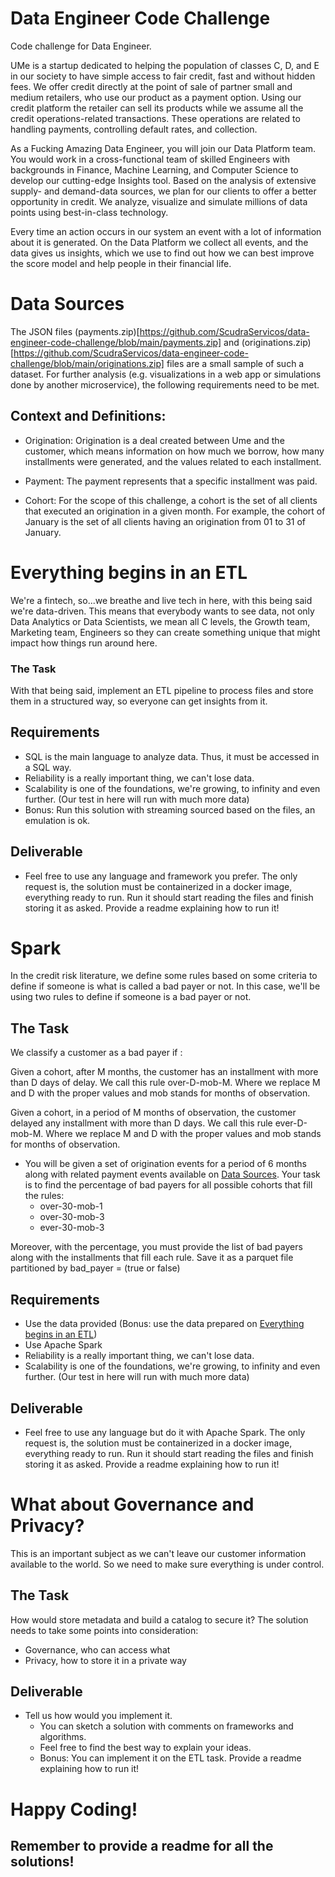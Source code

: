 # Data Engineer Code Challenge
Code challenge for Data Engineer.

UMe is a startup dedicated to helping the population of classes C, D, and E in our society to have simple access to fair credit, fast and without hidden fees. We offer credit directly at the point of sale of partner small and medium retailers, who use our product as a payment option. Using our credit platform the retailer can sell its products while we assume all the credit operations-related transactions. These operations are related to handling payments, controlling default rates, and collection. 

As a Fucking Amazing Data Engineer, you will join our Data Platform team. You would work in a cross-functional team of skilled Engineers with backgrounds in Finance, Machine Learning, and Computer Science to develop our cutting-edge Insights tool. Based on the analysis of extensive supply- and demand-data sources, we plan for our clients to offer a better opportunity in credit. We analyze, visualize and simulate millions of data points using best-in-class technology.

Every time an action occurs in our system an event with a lot of information about it is generated. On the Data Platform we collect all events, and the data gives us insights, which we use to find out how we can best improve the score model and help people in their financial life. 

# Data Sources
The JSON files (payments.zip)[https://github.com/ScudraServicos/data-engineer-code-challenge/blob/main/payments.zip] and (originations.zip)[https://github.com/ScudraServicos/data-engineer-code-challenge/blob/main/originations.zip] files are a small sample of such a dataset. For further analysis (e.g. visualizations in a web app or simulations done by another microservice), the following requirements need to be met.

## Context and Definitions:

* Origination: Origination is a deal created between Ume and the customer, which means information on how much we borrow, how many installments were generated, and the values related to each installment.

* Payment: The payment represents that a specific installment was paid.

* Cohort: For the scope of this challenge, a cohort is the set of all clients that executed an origination in a given month. For example, the cohort of January is the set of all clients having an origination from 01 to 31 of January. 

# Everything begins in an ETL

We're a fintech, so...we breathe and live tech in here, with this being said we're data-driven. This means that everybody wants to see data, not only Data Analytics or Data Scientists, we mean all C levels, the Growth team, Marketing team, Engineers so they can create something unique that might impact how things run around here.

### The Task

With that being said, implement an ETL pipeline to process files and store them in a structured way, so everyone can get insights from it.

## Requirements
* SQL is the main language to analyze data. Thus, it must be accessed in a SQL way.
* Reliability is a really important thing, we can't lose data.
* Scalability is one of the foundations, we're growing, to infinity and even further. (Our test in here will run with much more data)
* Bonus: Run this solution with streaming sourced based on the files, an emulation is ok.

## Deliverable

* Feel free to use any language and framework you prefer. 
The only request is, the solution must be containerized in a docker image, everything ready to run. Run it should start reading the files and finish storing it as asked. Provide a readme explaining how to run it!

# Spark

In the credit risk literature, we define some rules based on some criteria to define if someone is what is called a bad payer or not. In this case, we'll be using two rules to define if someone is a bad payer or not. 

## The Task

We classify a customer as a bad payer if :

Given a cohort, after M months, the customer has an installment with more than D days of delay. We call this rule over-D-mob-M. Where we replace M and D with the proper values and mob stands for months of observation. 

Given a cohort, in a period of M months of observation, the customer delayed any installment with more than D days. We call this rule ever-D-mob-M.  Where we replace M and D with the proper values and mob stands for months of observation. 

* You will be given a set of origination events for a period of 6 months along with related payment events available on [Data Sources](#data-sources). Your task is to find the percentage of bad payers for all possible cohorts that fill the rules:
  * over-30-mob-1
  * over-30-mob-3
  * ever-30-mob-3

Moreover, with the percentage, you must provide the list of bad payers along with the installments that fill each rule. Save it as a parquet file partitioned by bad_payer = (true or false)

## Requirements
* Use the data provided (Bonus: use the data prepared on [Everything begins in an ETL](#everything-begins-in-an-etl))
* Use Apache Spark 
* Reliability is a really important thing, we can't lose data.
* Scalability is one of the foundations, we're growing, to infinity and even further. (Our test in here will run with much more data)

## Deliverable

* Feel free to use any language but do it with Apache Spark. 
The only request is, the solution must be containerized in a docker image, everything ready to run. Run it should start reading the files and finish storing it as asked. Provide a readme explaining how to run it!

# What about Governance and Privacy?

This is an important subject as we can't leave our customer information available to the world. So we need to make sure everything is under control.

## The Task

How would store metadata and build a catalog to secure it? The solution needs to take some points into consideration: 
  * Governance, who can access what
  * Privacy, how to store it in a private way 

## Deliverable

* Tell us how would you implement it.
  * You can sketch a solution with comments on frameworks and algorithms.
  * Feel free to find the best way to explain your ideas.
  * Bonus: You can implement it on the ETL task. Provide a readme explaining how to run it!


# Happy Coding!
## Remember to provide a readme for all the solutions!